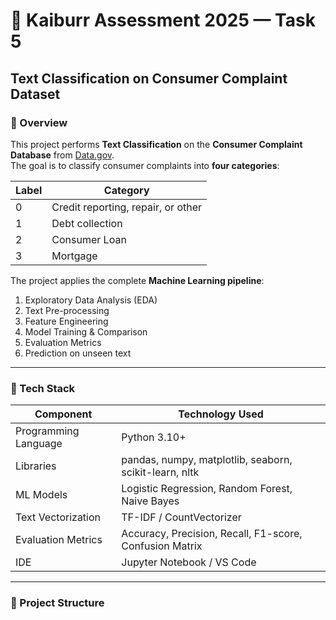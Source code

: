 # 🤖 Kaiburr Assessment 2025 — Task 5  
## Text Classification on Consumer Complaint Dataset

### 📘 Overview
This project performs **Text Classification** on the **Consumer Complaint Database** from [Data.gov](https://catalog.data.gov/dataset/consumer-complaint-database).  
The goal is to classify consumer complaints into **four categories**:

| Label | Category |
|--------|-----------|
| 0 | Credit reporting, repair, or other |
| 1 | Debt collection |
| 2 | Consumer Loan |
| 3 | Mortgage |

The project applies the complete **Machine Learning pipeline**:
1. Exploratory Data Analysis (EDA)  
2. Text Pre-processing  
3. Feature Engineering  
4. Model Training & Comparison  
5. Evaluation Metrics  
6. Prediction on unseen text  

---

### 🧠 Tech Stack
| Component | Technology Used |
|------------|-----------------|
| Programming Language | Python 3.10+ |
| Libraries | pandas, numpy, matplotlib, seaborn, scikit-learn, nltk |
| ML Models | Logistic Regression, Random Forest, Naive Bayes |
| Text Vectorization | TF-IDF / CountVectorizer |
| Evaluation Metrics | Accuracy, Precision, Recall, F1-score, Confusion Matrix |
| IDE | Jupyter Notebook / VS Code |

---

### 📂 Project Structure
